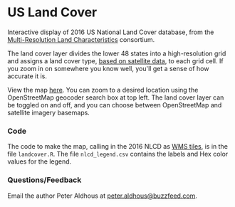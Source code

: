 # US Land Cover

Interactive display of 2016 US National Land Cover database, from the [Multi-Resolution Land Characteristics](https://www.mrlc.gov) consortium.

The land cover layer divides the lower 48 states into a high-resolution grid and assigns a land cover type, [based on satellite data](https://www.sciencedirect.com/science/article/abs/pii/S092427161830251X), to each grid cell. If you zoom in on somewhere you know well, you'll get a sense of how accurate it is.

View the map [here](https://buzzfeednews.github.io/us-land-cover). You can zoom to a desired location using the OpenStreetMap geocoder search box at top left. The land cover layer can be toggled on and off, and you can choose between OpenStreetMap and satellite imagery basemaps.

### Code

The code to make the map, calling in the 2016 NLCD as [WMS tiles](https://www.mrlc.gov/geoserver/mrlc_display/NLCD_2016_Land_Cover_L48/wms?service=WMS&request=GetCapabilities), is in the file `landcover.R`. The file `nlcd_legend.csv` contains the labels and Hex color values for the legend.


### Questions/Feedback
Email the author Peter Aldhous at peter.aldhous@buzzfeed.com.